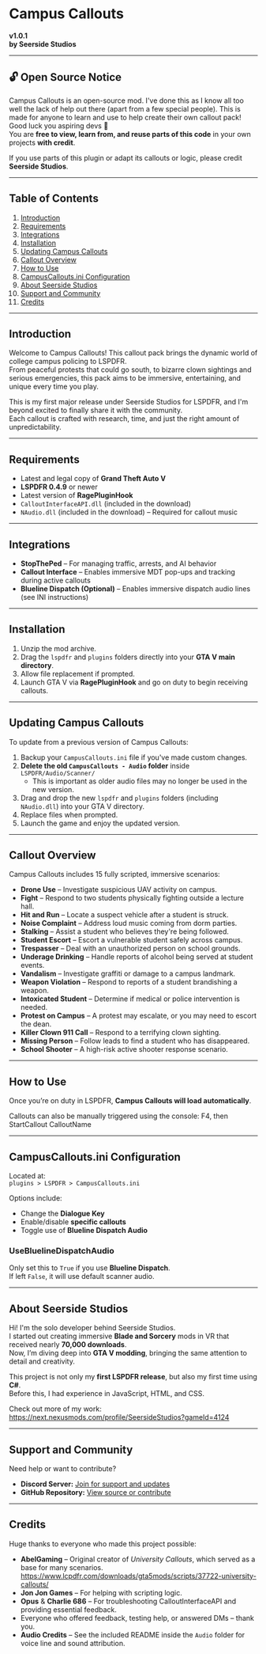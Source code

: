 # Campus Callouts  
**v1.0.1**  
**by Seerside Studios**  

---

## 🔓 Open Source Notice

Campus Callouts is an open-source mod. I've done this as I know all too well the lack of help out there (apart from a few special people). This is made for anyone to learn and use to help create their own callout pack! Good luck you aspiring devs 🥺  
You are **free to view, learn from, and reuse parts of this code** in your own projects **with credit**.

If you use parts of this plugin or adapt its callouts or logic, please credit **Seerside Studios**.  

---

## Table of Contents  
1. [Introduction](#introduction)  
2. [Requirements](#requirements)  
3. [Integrations](#integrations)  
4. [Installation](#installation)  
5. [Updating Campus Callouts](#updating-campus-callouts)  
6. [Callout Overview](#callout-overview)  
7. [How to Use](#how-to-use)  
8. [CampusCallouts.ini Configuration](#campuscalloutsini-configuration)  
9. [About Seerside Studios](#about-seerside-studios)  
10. [Support and Community](#support-and-community)  
11. [Credits](#credits)  

---

## Introduction

Welcome to Campus Callouts! This callout pack brings the dynamic world of college campus policing to LSPDFR.  
From peaceful protests that could go south, to bizarre clown sightings and serious emergencies, this pack aims to be immersive, entertaining, and unique every time you play.

This is my first major release under Seerside Studios for LSPDFR, and I'm beyond excited to finally share it with the community.  
Each callout is crafted with research, time, and just the right amount of unpredictability.

---

## Requirements

- Latest and legal copy of **Grand Theft Auto V**  
- **LSPDFR 0.4.9** or newer  
- Latest version of **RagePluginHook**  
- `CalloutInterfaceAPI.dll` (included in the download)  
- `NAudio.dll` (included in the download) – Required for callout music  

---

## Integrations

- **StopThePed** – For managing traffic, arrests, and AI behavior  
- **Callout Interface** – Enables immersive MDT pop-ups and tracking during active callouts  
- **Blueline Dispatch (Optional)** – Enables immersive dispatch audio lines (see INI instructions)  

---

## Installation

1. Unzip the mod archive.  
2. Drag the `lspdfr` and `plugins` folders directly into your **GTA V main directory**.  
3. Allow file replacement if prompted.  
4. Launch GTA V via **RagePluginHook** and go on duty to begin receiving callouts.  

---

## Updating Campus Callouts

To update from a previous version of Campus Callouts:

1. Backup your `CampusCallouts.ini` file if you've made custom changes.  
2. **Delete the old `CampusCallouts - Audio` folder** inside `LSPDFR/Audio/Scanner/`  
   - This is important as older audio files may no longer be used in the new version.  
3. Drag and drop the new `lspdfr` and `plugins` folders (including `NAudio.dll`) into your GTA V directory.  
4. Replace files when prompted.  
5. Launch the game and enjoy the updated version.  

---

## Callout Overview

Campus Callouts includes 15 fully scripted, immersive scenarios:

- **Drone Use** – Investigate suspicious UAV activity on campus.  
- **Fight** – Respond to two students physically fighting outside a lecture hall.  
- **Hit and Run** – Locate a suspect vehicle after a student is struck.  
- **Noise Complaint** – Address loud music coming from dorm parties.  
- **Stalking** – Assist a student who believes they're being followed.  
- **Student Escort** – Escort a vulnerable student safely across campus.  
- **Trespasser** – Deal with an unauthorized person on school grounds.  
- **Underage Drinking** – Handle reports of alcohol being served at student events.  
- **Vandalism** – Investigate graffiti or damage to a campus landmark.  
- **Weapon Violation** – Respond to reports of a student brandishing a weapon.  
- **Intoxicated Student** – Determine if medical or police intervention is needed.  
- **Protest on Campus** – A protest may escalate, or you may need to escort the dean.  
- **Killer Clown 911 Call** – Respond to a terrifying clown sighting.  
- **Missing Person** – Follow leads to find a student who has disappeared.  
- **School Shooter** – A high-risk active shooter response scenario.  

---

## How to Use

Once you’re on duty in LSPDFR, **Campus Callouts will load automatically**.

Callouts can also be manually triggered using the console: F4, then StartCallout CalloutName


---

## CampusCallouts.ini Configuration

Located at:  
`plugins > LSPDFR > CampusCallouts.ini`

Options include:
- Change the **Dialogue Key**  
- Enable/disable **specific callouts**  
- Toggle use of **Blueline Dispatch Audio**  

### UseBluelineDispatchAudio  
Only set this to `True` if you use **Blueline Dispatch**.  
If left `False`, it will use default scanner audio.

---

## About Seerside Studios

Hi! I'm the solo developer behind Seerside Studios.  
I started out creating immersive **Blade and Sorcery** mods in VR that received nearly **70,000 downloads**.  
Now, I’m diving deep into **GTA V modding**, bringing the same attention to detail and creativity.

This project is not only my **first LSPDFR release**, but also my first time using **C#**.  
Before this, I had experience in JavaScript, HTML, and CSS.

Check out more of my work:  
https://next.nexusmods.com/profile/SeersideStudios?gameId=4124

---

## Support and Community

Need help or want to contribute?

- **Discord Server:** [Join for support and updates](https://discord.gg/7ngNaDJbfW)  
- **GitHub Repository:** [View source or contribute](https://github.com/SeersideStudios/CampusCallouts)  

---

## Credits

Huge thanks to everyone who made this project possible:

- **AbelGaming** – Original creator of *University Callouts*, which served as a base for many scenarios.  
  https://www.lcpdfr.com/downloads/gta5mods/scripts/37722-university-callouts/  
- **Jon Jon Games** – For helping with scripting logic.  
- **Opus** & **Charlie 686** – For troubleshooting CalloutInterfaceAPI and providing essential feedback.  
- Everyone who offered feedback, testing help, or answered DMs – thank you.  
- **Audio Credits** – See the included README inside the `Audio` folder for voice line and sound attribution.  

